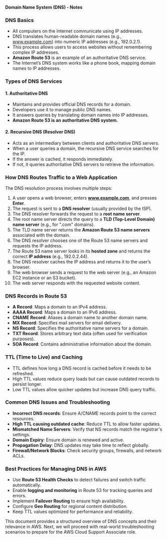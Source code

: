 **Domain Name System (DNS) - Notes**

### **DNS Basics**
- All computers on the Internet communicate using IP addresses.
- DNS translates human-readable domain names (e.g., www.example.com) into numeric IP addresses (e.g., 192.0.2.1).
- This process allows users to access websites without remembering complex IP addresses.
- **Amazon Route 53** is an example of an authoritative DNS service.
- The Internet’s DNS system works like a phone book, mapping domain names to IP addresses.

### **Types of DNS Services**

#### **1. Authoritative DNS**
- Maintains and provides official DNS records for a domain.
- Developers use it to manage public DNS names.
- It answers queries by translating domain names into IP addresses.
- **Amazon Route 53 is an authoritative DNS system.**

#### **2. Recursive DNS (Resolver DNS)**
- Acts as an intermediary between clients and authoritative DNS servers.
- When a user queries a domain, the recursive DNS service searches for the IP.
- If the answer is cached, it responds immediately.
- If not, it queries authoritative DNS servers to retrieve the information.

### **How DNS Routes Traffic to a Web Application**
The DNS resolution process involves multiple steps:

1. A user opens a web browser, enters **www.example.com**, and presses **Enter**.
2. The request is sent to a **DNS resolver** (usually provided by the ISP).
3. The DNS resolver forwards the request to a **root name server**.
4. The root name server directs the query to a **TLD (Top-Level Domain) name server** (e.g., for ".com" domains).
5. The TLD name server returns the **Amazon Route 53 name servers** associated with the domain.
6. The DNS resolver chooses one of the Route 53 name servers and requests the IP address.
7. The Route 53 name server looks in its **hosted zone** and returns the correct **IP address** (e.g., 192.0.2.44).
8. The DNS resolver caches the IP address and returns it to the user’s browser.
9. The web browser sends a request to the web server (e.g., an Amazon EC2 instance or an S3 bucket).
10. The web server responds with the requested website content.

### **DNS Records in Route 53**
- **A Record**: Maps a domain to an IPv4 address.
- **AAAA Record**: Maps a domain to an IPv6 address.
- **CNAME Record**: Aliases a domain name to another domain name.
- **MX Record**: Specifies mail servers for email delivery.
- **NS Record**: Specifies the authoritative name servers for a domain.
- **TXT Record**: Stores arbitrary text data (often used for verification purposes).
- **SOA Record**: Contains administrative information about the domain.

### **TTL (Time to Live) and Caching**
- TTL defines how long a DNS record is cached before it needs to be refreshed.
- High TTL values reduce query loads but can cause outdated records to persist longer.
- Low TTL values allow quicker updates but increase DNS query traffic.

### **Common DNS Issues and Troubleshooting**
- **Incorrect DNS records**: Ensure A/CNAME records point to the correct resources.
- **High TTL causing outdated cache**: Reduce TTL to allow faster updates.
- **Mismatched Name Servers**: Verify that NS records match the registrar's settings.
- **Domain Expiry**: Ensure domain is renewed and active.
- **Propagation Delay**: DNS updates may take time to reflect globally.
- **Firewall/Network Blocks**: Check security groups, firewalls, and network ACLs.

### **Best Practices for Managing DNS in AWS**
- Use **Route 53 Health Checks** to detect failures and switch traffic automatically.
- Enable **logging and monitoring** in Route 53 for tracking queries and errors.
- Implement **Failover Routing** to ensure high availability.
- Configure **Geo Routing** for regional content distribution.
- Keep TTL values optimized for performance and reliability.

This document provides a structured overview of DNS concepts and their relevance in AWS. Next, we will proceed with real-world troubleshooting scenarios to prepare for the AWS Cloud Support Associate role.

